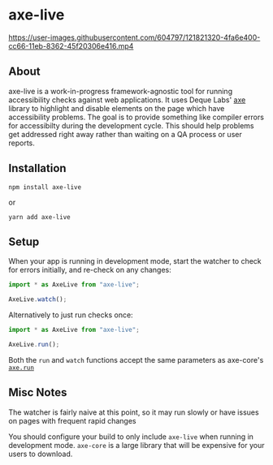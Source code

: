 # axe-live


https://user-images.githubusercontent.com/604797/121821320-4fa6e400-cc66-11eb-8362-45f20306e416.mp4


## About

axe-live is a work-in-progress framework-agnostic tool for running accessibility checks against web
applications. It uses Deque Labs' [axe](https://www.deque.com/axe/) library to highlight and disable
elements on the page which have accessibility problems. The goal is to provide something like compiler
errors for accessibilty during the development cycle. This should help problems get addressed right
away rather than waiting on a QA process or user reports.

## Installation

```
npm install axe-live
```

or

```
yarn add axe-live
```

## Setup

When your app is running in development mode, start the watcher to check for errors initially, and
re-check on any changes:

```javascript
import * as AxeLive from "axe-live";

AxeLive.watch();
```

Alternatively to just run checks once:

```javascript
import * as AxeLive from "axe-live";

AxeLive.run();
```

Both the `run` and `watch` functions accept the same parameters as axe-core's
[`axe.run`](https://www.deque.com/axe/core-documentation/api-documentation/#api-name-axerun)

## Misc Notes

The watcher is fairly naive at this point, so it may run slowly or have issues on pages
with frequent rapid changes

You should configure your build to only include `axe-live` when running in development mode.
`axe-core` is a large library that will be expensive for your users to download.
